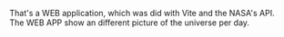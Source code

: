 That's a WEB application, which was did with Vite and the NASA's
API.
<br />
The WEB APP show an different picture of the universe per day.
